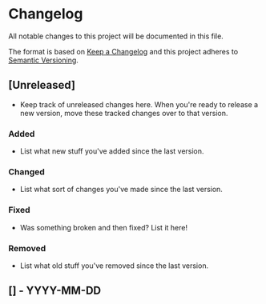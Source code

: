# Changelog
All notable changes to this project will be documented in this file.

The format is based on [Keep a Changelog](http://keepachangelog.com/en/1.0.0/) and this project adheres to [Semantic Versioning](http://semver.org/spec/v2.0.0.html).

## [Unreleased]
- Keep track of unreleased changes here. When you're ready to release a new version, move these tracked changes over to that version.

### Added
- List what new stuff you've added since the last version.

### Changed
- List what sort of changes you've made since the last version.

### Fixed
- Was something broken and then fixed? List it here!

### Removed
- List what old stuff you've removed since the last version.

## [<VERSION>] - YYYY-MM-DD